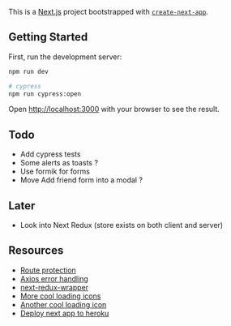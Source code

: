 This is a [Next.js](https://nextjs.org/) project bootstrapped with [`create-next-app`](https://github.com/vercel/next.js/tree/canary/packages/create-next-app).

## Getting Started

First, run the development server:

```bash
npm run dev

# cypress
npm run cypress:open
```

Open [http://localhost:3000](http://localhost:3000) with your browser to see the result.

## Todo

- Add cypress tests
- Some alerts as toasts ?
- Use formik for forms
- Move Add friend form into a modal ?

## Later

- Look into Next Redux (store exists on both client and server)

## Resources

- [Route protection](https://www.mikealche.com/software-development/how-to-implement-authentication-in-next-js-without-third-party-libraries)
- [Axios error handling](https://gist.github.com/fgilio/230ccd514e9381fafa51608fcf137253)
- [next-redux-wrapper](https://github.com/kirill-konshin/next-redux-wrapper)
- [More cool loading icons](https://youtu.be/AW0eFKDhAFg)
- [Another cool loading icon](https://youtu.be/xSNlsSfvwac)
- [Deploy next app to heroku](https://github.com/mars/heroku-nextjs)
